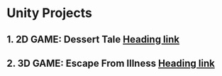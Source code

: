 # Unity Projects

## 1. 2D GAME: Dessert Tale [Heading link](https://github.com/liyanayazid/Dessert-Tale)

## 2. 3D GAME: Escape From Illness [Heading link](https://github.com/liyanayazid/Escape-From-Illness)



